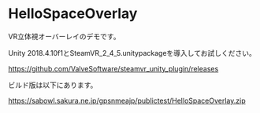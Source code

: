 # HelloSpaceOverlay
VR立体視オーバーレイのデモです。 
 
Unity 2018.4.10f1とSteamVR_2_4_5.unitypackageを導入してお試しください。 
 
https://github.com/ValveSoftware/steamvr_unity_plugin/releases
 
ビルド版は以下にあります。 
 
https://sabowl.sakura.ne.jp/gpsnmeajp/publictest/HelloSpaceOverlay.zip
